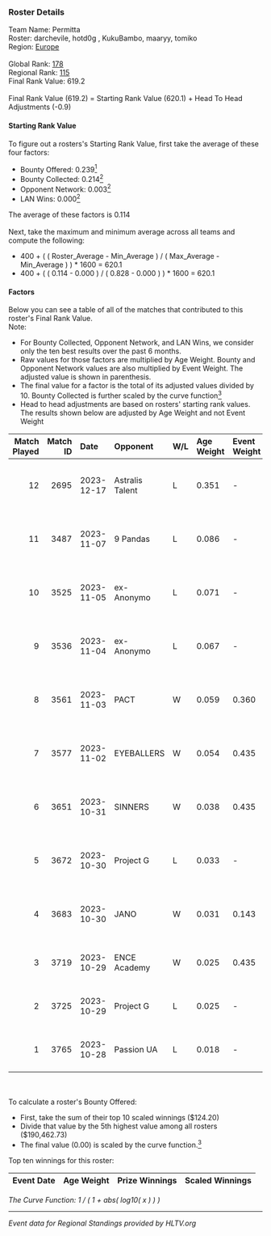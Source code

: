 ### Roster Details<br />
Team Name: Permitta<br />
Roster: darchevile, hotd0g , KukuBambo, maaryy, tomiko<br />
Region: [Europe]( ../standings_europe.md)<br />
<br />
Global Rank: [178](../standings_global.md)<br />
Regional Rank: [115]( ../standings_europe.md)<br />
Final Rank Value:  619.2<br />
<br />
Final Rank Value (619.2) = Starting Rank Value (620.1) + Head To Head Adjustments (-0.9)<br />

#### Starting Rank Value<br />
To figure out a rosters's Starting Rank Value, first take the average of these four factors:<br />
- Bounty Offered: 0.239[<sup>1</sup>](#table2)
- Bounty Collected: 0.214[<sup>2</sup>](#table1)
- Opponent Network: 0.003[<sup>2</sup>](#table1)
- LAN Wins: 0.000[<sup>2</sup>](#table1)

The average of these factors is 0.114<br />
<br />
Next, take the maximum and minimum average across all teams and compute the following:<br />
- 400 + ( ( Roster_Average - Min_Average ) / ( Max_Average - Min_Average ) ) * 1600 = 620.1
- 400 + ( ( 0.114 - 0.000 ) / ( 0.828 - 0.000 ) ) * 1600 = 620.1


#### Factors<br />
Below you can see a table of all of the matches that contributed to this roster's Final Rank Value.<br />
Note:<br />

- For Bounty Collected, Opponent Network, and LAN Wins, we consider only the ten best results over the past 6 months.
- Raw values for those factors are multiplied by Age Weight. Bounty and Opponent Network values are also multiplied by Event Weight. The adjusted value is shown in parenthesis.
- The final value for a factor is the total of its adjusted values divided by 10. Bounty Collected is further scaled by the curve function[<sup>3</sup>](#curveFunction)
- Head to head adjustments are based on rosters' starting rank values. The results shown below are adjusted by Age Weight and not Event Weight
<span id="table1"></span><br />


| Match Played | Match ID | Date       | Opponent        | W/L | Age Weight | Event Weight | Bounty Collected | Opponent Network | LAN Wins  | H2H Adj. | Roster                                          |
| -: | -: | :- | :- | :- | :- | :- | :- | :- | :- | -: | :- |
|           12 |     2695 | 2023-12-17 | Astralis Talent | L   | 0.351      | -            | -                | -                | -         |    -2.47 | darchevile, hotd0g , KukuBambo, maaryy, tomiko  |
|           11 |     3487 | 2023-11-07 | 9 Pandas        | L   | 0.086      | -            | -                | -                | -         |    -0.19 | darchevile, hotd0g , KukuBambo, maaryy, tomiko  |
|           10 |     3525 | 2023-11-05 | ex-Anonymo      | L   | 0.071      | -            | -                | -                | -         |    -0.70 | darchevile, hotd0g , KukuBambo, maaryy, tomiko  |
|            9 |     3536 | 2023-11-04 | ex-Anonymo      | L   | 0.067      | -            | -                | -                | -         |    -0.66 | darchevile, hotd0g , KukuBambo, maaryy, tomiko  |
|            8 |     3561 | 2023-11-03 | PACT            | W   | 0.059      | 0.360        | 0.003 (0.000)    | 0.000 (0.000)    | 0 (0.000) |     0.71 | darchevile, hotd0g , KukuBambo, maaryy, tomiko  |
|            7 |     3577 | 2023-11-02 | EYEBALLERS      | W   | 0.054      | 0.435        | 0.052 (0.001)    | 0.406 (0.010)    | 0 (0.000) |     1.38 | darchevile, hotd0g , KukuBambo, maaryy, tomiko  |
|            6 |     3651 | 2023-10-31 | SINNERS         | W   | 0.038      | 0.435        | 0.043 (0.001)    | 0.779 (0.013)    | 0 (0.000) |     1.10 | darchevile, hotd0g , KukuBambo, maaryy, tomiko  |
|            5 |     3672 | 2023-10-30 | Project G       | L   | 0.033      | -            | -                | -                | -         |    -0.66 | darchevile, hotd0g , maaryy, tomiko, xKacpersky |
|            4 |     3683 | 2023-10-30 | JANO            | W   | 0.031      | 0.143        | 0.001 (0.000)    | 0.220 (0.001)    | 0 (0.000) |     0.52 | darchevile, hotd0g , maaryy, tomiko, xKacpersky |
|            3 |     3719 | 2023-10-29 | ENCE Academy    | W   | 0.025      | 0.435        | 0.016 (0.000)    | 0.265 (0.003)    | 0 (0.000) |     0.62 | Enzo, EXUS, hotd0g , maaryy, tomiko             |
|            2 |     3725 | 2023-10-29 | Project G       | L   | 0.025      | -            | -                | -                | -         |    -0.49 | Enzo, EXUS, hotd0g , maaryy, tomiko             |
|            1 |     3765 | 2023-10-28 | Passion UA      | L   | 0.018      | -            | -                | -                | -         |    -0.09 | Enzo, EXUS, hotd0g , maaryy, tomiko             |

<br />
<span id="table2"></span><br />
To calculate a roster's Bounty Offered:<br />

- First, take the sum of their top 10 scaled winnings ($124.20)
- Divide that value by the 5th highest value among all rosters ($190,462.73)
- The final value (0.00) is scaled by the curve function.[<sup>3</sup>](#curveFunction)

Top ten winnings for this roster:<br />

| Event Date | Age Weight | Prize Winnings | Scaled Winnings |
| :- | -: | :- | :- |


<span id="curveFunction"></span>_The Curve Function: 1 / ( 1 + abs( log10( x ) ) )_<br />

---
_Event data for Regional Standings provided by HLTV.org_<br />
